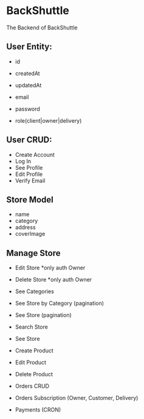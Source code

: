 # BackShuttle

The Backend of BackShuttle

## User Entity:

- id
- createdAt
- updatedAt

- email
- password
- role(client|owner|delivery)

## User CRUD:

- Create Account
- Log In
- See Profile
- Edit Profile
- Verify Email

## Store Model

- name
- category
- address
- coverImage

## Manage Store

- Edit Store *only auth Owner
- Delete Store *only auth Owner

- See Categories
- See Store by Category (pagination)
- See Store (pagination)
- Search Store
- See Store

- Create Product
- Edit Product
- Delete Product

- Orders CRUD
- Orders Subscription (Owner, Customer, Delivery)
- Payments (CRON)
